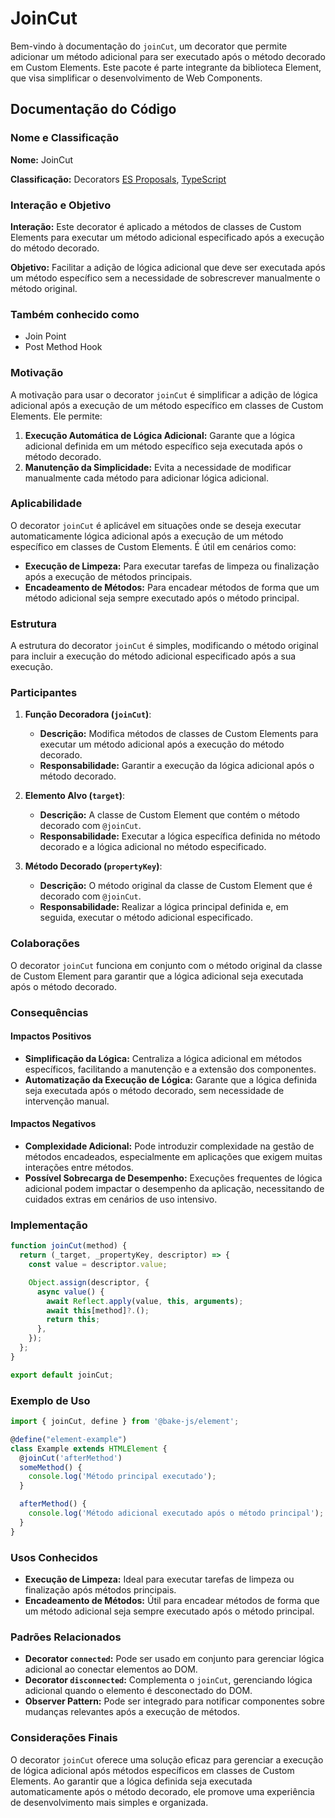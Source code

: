 # JoinCut

Bem-vindo à documentação do `joinCut`, um decorator que permite adicionar um método adicional para ser executado após o método decorado em Custom Elements. Este pacote é parte integrante da biblioteca Element, que visa simplificar o desenvolvimento de Web Components.

## Documentação do Código

### Nome e Classificação

**Nome:** JoinCut

**Classificação:** Decorators [ES Proposals](https://www.proposals.es/proposals/Decorators), [TypeScript](https://www.typescriptlang.org/docs/handbook/decorators.html)

### Interação e Objetivo

**Interação:** Este decorator é aplicado a métodos de classes de Custom Elements para executar um método adicional especificado após a execução do método decorado.

**Objetivo:** Facilitar a adição de lógica adicional que deve ser executada após um método específico sem a necessidade de sobrescrever manualmente o método original.

### Também conhecido como

- Join Point
- Post Method Hook

### Motivação

A motivação para usar o decorator `joinCut` é simplificar a adição de lógica adicional após a execução de um método específico em classes de Custom Elements. Ele permite:

1. **Execução Automática de Lógica Adicional:** Garante que a lógica adicional definida em um método específico seja executada após o método decorado.
2. **Manutenção da Simplicidade:** Evita a necessidade de modificar manualmente cada método para adicionar lógica adicional.

### Aplicabilidade

O decorator `joinCut` é aplicável em situações onde se deseja executar automaticamente lógica adicional após a execução de um método específico em classes de Custom Elements. É útil em cenários como:

- **Execução de Limpeza:** Para executar tarefas de limpeza ou finalização após a execução de métodos principais.
- **Encadeamento de Métodos:** Para encadear métodos de forma que um método adicional seja sempre executado após o método principal.

### Estrutura

A estrutura do decorator `joinCut` é simples, modificando o método original para incluir a execução do método adicional especificado após a sua execução.

### Participantes

1. **Função Decoradora (`joinCut`)**:
   - **Descrição:** Modifica métodos de classes de Custom Elements para executar um método adicional após a execução do método decorado.
   - **Responsabilidade:** Garantir a execução da lógica adicional após o método decorado.

2. **Elemento Alvo (`target`)**:
   - **Descrição:** A classe de Custom Element que contém o método decorado com `@joinCut`.
   - **Responsabilidade:** Executar a lógica específica definida no método decorado e a lógica adicional no método especificado.

3. **Método Decorado (`propertyKey`)**:
   - **Descrição:** O método original da classe de Custom Element que é decorado com `@joinCut`.
   - **Responsabilidade:** Realizar a lógica principal definida e, em seguida, executar o método adicional especificado.

### Colaborações

O decorator `joinCut` funciona em conjunto com o método original da classe de Custom Element para garantir que a lógica adicional seja executada após o método decorado.

### Consequências

#### Impactos Positivos

- **Simplificação da Lógica:** Centraliza a lógica adicional em métodos específicos, facilitando a manutenção e a extensão dos componentes.
- **Automatização da Execução de Lógica:** Garante que a lógica definida seja executada após o método decorado, sem necessidade de intervenção manual.

#### Impactos Negativos

- **Complexidade Adicional:** Pode introduzir complexidade na gestão de métodos encadeados, especialmente em aplicações que exigem muitas interações entre métodos.
- **Possível Sobrecarga de Desempenho:** Execuções frequentes de lógica adicional podem impactar o desempenho da aplicação, necessitando de cuidados extras em cenários de uso intensivo.

### Implementação

```javascript
function joinCut(method) {
  return (_target, _propertyKey, descriptor) => {
    const value = descriptor.value;

    Object.assign(descriptor, {
      async value() {
        await Reflect.apply(value, this, arguments);
        await this[method]?.();
        return this;
      },
    });
  };
}

export default joinCut;
```

### Exemplo de Uso

```javascript
import { joinCut, define } from '@bake-js/element';

@define("element-example")
class Example extends HTMLElement {
  @joinCut('afterMethod')
  someMethod() {
    console.log('Método principal executado');
  }

  afterMethod() {
    console.log('Método adicional executado após o método principal');
  }
}
```

### Usos Conhecidos

- **Execução de Limpeza:** Ideal para executar tarefas de limpeza ou finalização após métodos principais.
- **Encadeamento de Métodos:** Útil para encadear métodos de forma que um método adicional seja sempre executado após o método principal.

### Padrões Relacionados

- **Decorator `connected`:** Pode ser usado em conjunto para gerenciar lógica adicional ao conectar elementos ao DOM.
- **Decorator `disconnected`:** Complementa o `joinCut`, gerenciando lógica adicional quando o elemento é desconectado do DOM.
- **Observer Pattern:** Pode ser integrado para notificar componentes sobre mudanças relevantes após a execução de métodos.

### Considerações Finais

O decorator `joinCut` oferece uma solução eficaz para gerenciar a execução de lógica adicional após métodos específicos em classes de Custom Elements. Ao garantir que a lógica definida seja executada automaticamente após o método decorado, ele promove uma experiência de desenvolvimento mais simples e organizada.
